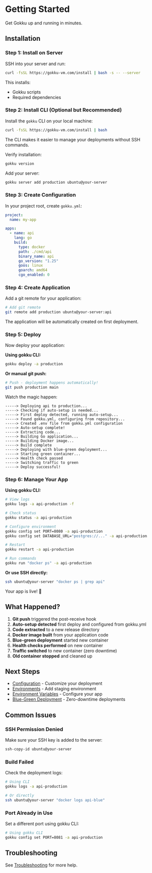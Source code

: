 # Getting Started

Get Gokku up and running in minutes.

## Installation

### Step 1: Install on Server

SSH into your server and run:

```bash
curl -fsSL https://gokku-vm.com/install | bash -s -- --server
```

This installs:
- Gokku scripts
- Required dependencies

### Step 2: Install CLI (Optional but Recommended)

Install the `gokku` CLI on your local machine:

```bash
curl -fsSL https://gokku-vm.com/install | bash
```

The CLI makes it easier to manage your deployments without SSH commands.

Verify installation:

```bash
gokku version
```

Add your server:

```bash
gokku server add production ubuntu@your-server
```

### Step 3: Create Configuration

In your project root, create `gokku.yml`:

```yaml
project:
  name: my-app

apps:
  - name: api
    lang: go
    build:
      type: docker
      path: ./cmd/api
      binary_name: api
      go_version: "1.25"
      goos: linux
      goarch: amd64
      cgo_enabled: 0
```

### Step 4: Create Application

Add a git remote for your application:

```bash
# Add git remote
git remote add production ubuntu@your-server:api
```

The application will be automatically created on first deployment.

### Step 5: Deploy

Now deploy your application:

**Using gokku CLI:**

```bash
gokku deploy -a production
```

**Or manual git push:**

```bash
# Push - deployment happens automatically!
git push production main
```

Watch the magic happen:

```
-----> Deploying api to production...
-----> Checking if auto-setup is needed...
-----> First deploy detected, running auto-setup...
-----> Found gokku.yml, configuring from repository...
-----> Created .env file from gokku.yml configuration
-----> Auto-setup complete!
-----> Extracting code...
-----> Building Go application...
-----> Building Docker image...
-----> Build complete
-----> Deploying with blue-green deployment...
-----> Starting green container...
-----> Health check passed
-----> Switching traffic to green
-----> Deploy successful!
```

### Step 6: Manage Your App

**Using gokku CLI:**

```bash
# View logs
gokku logs -a api-production -f

# Check status
gokku status -a api-production

# Configure environment
gokku config set PORT=8080 -a api-production
gokku config set DATABASE_URL="postgres://..." -a api-production

# Restart
gokku restart -a api-production

# Run commands
gokku run "docker ps" -a api-production
```

**Or use SSH directly:**

```bash
ssh ubuntu@your-server "docker ps | grep api"
```

Your app is live! 🎉

## What Happened?

1. **Git push** triggered the post-receive hook
2. **Auto-setup detected** first deploy and configured from gokku.yml
3. **Code extracted** to a new release directory
4. **Docker image built** from your application code
5. **Blue-green deployment** started new container
6. **Health checks performed** on new container
7. **Traffic switched** to new container (zero downtime)
8. **Old container stopped** and cleaned up

## Next Steps

- [Configuration](/guide/configuration) - Customize your deployment
- [Environments](/guide/environments) - Add staging environment
- [Environment Variables](/guide/env-vars) - Configure your app
- [Blue-Green Deployment](/guide/blue-green-deployment) - Zero-downtime deployments

## Common Issues

### SSH Permission Denied

Make sure your SSH key is added to the server:

```bash
ssh-copy-id ubuntu@your-server
```

### Build Failed

Check the deployment logs:

```bash
# Using CLI
gokku logs -a api-production

# Or directly
ssh ubuntu@your-server "docker logs api-blue"
```

### Port Already in Use

Set a different port using gokku CLI:

```bash
# Using gokku CLI
gokku config set PORT=8081 -a api-production
```

## Troubleshooting

See [Troubleshooting](/reference/troubleshooting) for more help.


